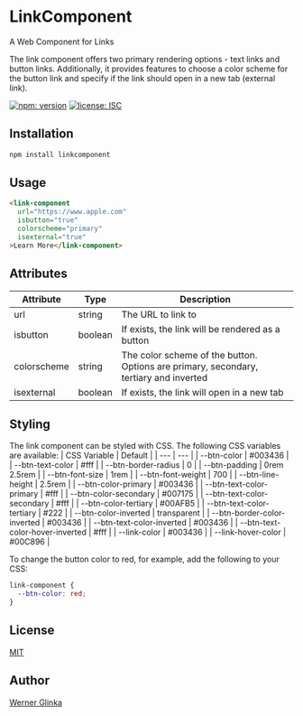 # LinkComponent
A Web Component for Links

The link component offers two primary rendering options - text links and button links. Additionally, it provides features to choose a color scheme for the button link and specify if the link should open in a new tab (external link).

[![npm: version][npm-badge]][npm-url]
[![license: ISC][license-badge]][license-url]

## Installation
```bash
npm install linkcomponent
```
## Usage
```html
<link-component
  url="https://www.apple.com" 
  isbutton="true" 
  colorscheme="primary" 
  isexternal="true"
>Learn More</link-component>
```
## Attributes
| Attribute | Type | Description |
| --- | --- | --- |
| url | string | The URL to link to |
| isbutton | boolean | If exists, the link will be rendered as a button |
| colorscheme | string | The color scheme of the button. Options are primary, secondary, tertiary and inverted |
| isexternal | boolean | If exists, the link will open in a new tab |

## Styling
The link component can be styled with CSS. The following CSS variables are available:
| CSS Variable | Default |
| --- | --- |
| --btn-color | #003436 |
| --btn-text-color | #fff |
| --btn-border-radius | 0 |
| --btn-padding | 0rem 2.5rem |
| --btn-font-size | 1rem |
| --btn-font-weight | 700 |
| --btn-line-height | 2.5rem |
| --btn-color-primary | #003436 |
| --btn-text-color-primary | #fff |
| --btn-color-secondary | #007175 |
| --btn-text-color-secondary | #fff |
| --btn-color-tertiary | #00AFB5 |
| --btn-text-color-tertiary | #222 |
| --btn-color-inverted | transparent |
| --btn-border-color-inverted | #003436 |
| --btn-text-color-inverted | #003436 |
| --btn-text-color-hover-inverted | #fff |
| --link-color | #003436 |
| --link-hover-color | #00C896 |


To change the button color to red, for example, add the following to your CSS:
```css
link-component {
  --btn-color: red;
}
```



## License
[MIT](https://github.com/wernerglinka/linkComponent/blob/main/LICENSE)

## Author
[Werner Glinka](werner@glinka.co)

[npm-badge]: https://img.shields.io/npm/v/linkcomponent.svg
[npm-url]: https://www.npmjs.com/package/@wernerglinka/linkcomponent
[license-badge]: https://img.shields.io/github/license/wernerglinka/linkComponent
[license-url]: LICENSE